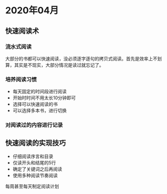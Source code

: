 # 2020年04月

## 快速阅读术

### 流水式阅读

大部分的书都可以快速阅读，没必须逐字逐句的拷贝式阅读。首先是效率上不划算，其实是不现实，大部分情况是读过就忘记了。

### 培养阅读习惯

* 每天固定的时间段进行阅读
* 开始时时间不用太长10分钟即可
* 选择可以快速阅读的书
* 可以选择多本书，进行切换

### 对阅读过的内容进行记录

## 快速阅读的实现技巧

* 仔细阅读序言和目录
* 仅读开头和结尾的5行
* 确定了关键词之后再阅读
* 使用多种阅读节奏阅读

每周甚至每天制定阅读计划